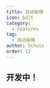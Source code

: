 ```yaml
---
title: 自动秘境
icon: bolt
category:
  - Features
tag:
  - 自动秘境
author: Schvis
order: 12
---
```


## 开发中！